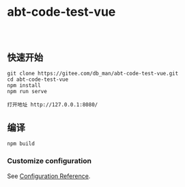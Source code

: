 # abt-code-test-vue

## 
```


```

##  快速开始
```
git clone https://gitee.com/db_man/abt-code-test-vue.git
cd abt-code-test-vue
npm install
npm run serve

打开地址 http://127.0.0.1:8080/

```

## 编译

```
npm build

```



### Customize configuration
See [Configuration Reference](https://cli.vuejs.org/config/).
